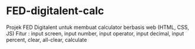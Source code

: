 # FED-digitalent-calc
Projek FED Digitalent untuk membuat calculator berbasis web (HTML, CSS, JS)
Fitur : input screen, input number, input operator, input decimal, input percent, clear, all-clear, calculate
